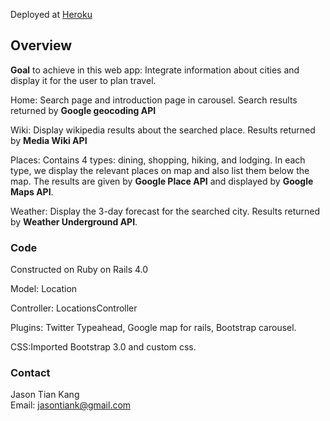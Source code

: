 Deployed at [Heroku](http://arcane-bayou-8338.herokuapp.com)
## Overview
**Goal** to achieve in this web app: Integrate information about cities and display it for the user to plan travel. 

Home: Search page and introduction page in carousel. Search results returned by **Google geocoding API**

Wiki: Display wikipedia results about the searched place. Results returned by **Media Wiki API**

Places: Contains 4 types: dining, shopping, hiking, and lodging. In each type, we display the relevant places on map and also list them below the map. The results are given by **Google Place API** and displayed by **Google Maps API**.

Weather: Display the 3-day forecast for the searched city. Results returned by **Weather Underground API**.

### Code
Constructed on Ruby on Rails 4.0

Model: Location

Controller: LocationsController

Plugins: Twitter Typeahead, Google map for rails, Bootstrap carousel.

CSS:Imported Bootstrap 3.0 and custom css.


### Contact
Jason Tian Kang  
Email: jasontiank@gmail.com 